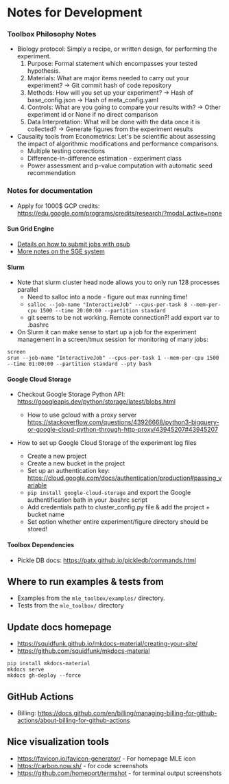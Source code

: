 # Notes for Development

### Toolbox Philosophy Notes
- Biology protocol: Simply a recipe, or written design, for performing the experiment.
    1. Purpose: Formal statement which encompasses your tested hypothesis.
    2. Materials: What are major items needed to carry out your experiment?
        -> Git commit hash of code repository
    3. Methods: How will you set up your experiment?
        -> Hash of base_config.json
        -> Hash of meta_config.yaml
    4. Controls: What are you going to compare your results with?
        -> Other experiment id or None if no direct comparison
    5. Data Interpretation: What will be done with the data once it is collected?
        -> Generate figures from the experiment results
- Causality tools from Econometrics: Let's be scientific about assessing the impact of algorithmic modifications and performance comparisons.
    - Multiple testing corrections
    - Difference-in-difference estimation - experiment class
    - Power assessment and p-value computation with automatic seed recommendation


### Notes for documentation

- Apply for 1000$ GCP credits: https://edu.google.com/programs/credits/research/?modal_active=none


#### Sun Grid Engine
* [Details on how to submit jobs with qsub](http://bioinformatics.mdc-berlin.de/intro2Unixandmle/sun_grid_engine_for_beginners/how_to_submit_a_job_using_qsub.html)
* [More notes on the SGE system](https://www.osc.edu/supercomputing/batch-processing-at-osc/monitoring-and-managing-your-job)

#### Slurm
* Note that slurm cluster head node allows you to only run 128 processes parallel
    - Need to salloc into a node - figure out max running time!
    - `salloc --job-name "InteractiveJob" --cpus-per-task 8 --mem-per-cpu 1500 --time 20:00:00 --partition standard`
    - git seems to be not working. Remote connection?! add export var to .bashrc
* On Slurm it can make sense to start up a job for the experiment management in a screen/tmux session for monitoring of many jobs:
```
screen
srun --job-name "InteractiveJob" --cpus-per-task 1 --mem-per-cpu 1500 --time 01:00:00 --partition standard --pty bash
```

#### Google Cloud Storage
* Checkout Google Storage Python API: https://googleapis.dev/python/storage/latest/blobs.html
    - How to use gcloud with a proxy server https://stackoverflow.com/questions/43926668/python3-bigquery-or-google-cloud-python-through-http-proxy/43945207#43945207

* How to set up Google Cloud Storage of the experiment log files
    - Create a new project
    - Create a new bucket in the project
    - Set up an authentication key: https://cloud.google.com/docs/authentication/production#passing_variable
    - `pip install google-cloud-storage` and export the Google authentification bath in your .bashrc script
    - Add credentials path to cluster_config.py file & add the project + bucket name
    - Set option whether entire experiment/figure directory should be stored!

#### Toolbox Dependencies
* Pickle DB docs: https://patx.github.io/pickledb/commands.html


## Where to run examples & tests from
- Examples from the `mle_toolbox/examples/` directory.
- Tests from the `mle_toolbox/` directory

## Update docs homepage

- https://squidfunk.github.io/mkdocs-material/creating-your-site/
- https://github.com/squidfunk/mkdocs-material

```
pip install mkdocs-material
mkdocs serve
mkdocs gh-deploy --force
```

## GitHub Actions

- Billing: https://docs.github.com/en/billing/managing-billing-for-github-actions/about-billing-for-github-actions

## Nice visualization tools

- https://favicon.io/favicon-generator/ - For homepage MLE icon
- https://carbon.now.sh/ - for code screenshots
- https://github.com/homeport/termshot - for terminal output screenshots
